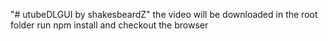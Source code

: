 "# utubeDLGUI by shakesbeardZ"
the video will be downloaded in the root folder
run npm install and checkout the browser
